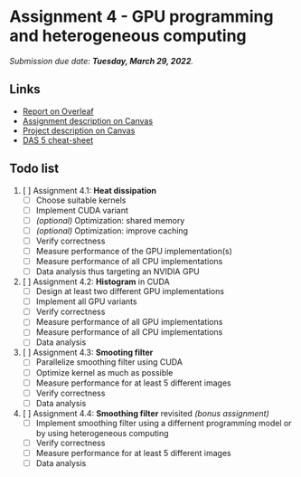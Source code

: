 # Assignment 4 - GPU programming and heterogeneous computing

_Submission due date: **Tuesday, March 29, 2022**._

## Links

- [Report on Overleaf](https://www.overleaf.com/project/62347b9bdb596043b564c8b7)
- [Assignment description on Canvas](https://canvas.uva.nl/courses/28739/files/folder/Assignments?preview=6385699)
- [Project description on Canvas](https://canvas.uva.nl/courses/28739/files/folder/Assignments?preview=6182439)
- [DAS 5 cheat-sheet](./DAS5_cheatsheet.md)

## Todo list

1. [ ] Assignment 4.1: **Heat dissipation**
   - [ ] Choose suitable kernels
   - [ ] Implement CUDA variant
   - [ ] *(optional)* Optimization: shared memory
   - [ ] *(optional)* Optimization: improve caching
   - [ ] Verify correctness
   - [ ] Measure performance of the GPU implementation(s)
   - [ ] Measure performance of all CPU implementations
   - [ ] Data analysis
thus targeting an NVIDIA GPU
2. [ ] Assignment 4.2: **Histogram** in CUDA
   - [ ] Design at least two different GPU implementations
   - [ ] Implement all GPU variants
   - [ ] Verify correctness
   - [ ] Measure performance of all GPU implementations
   - [ ] Measure performance of all CPU implementations
   - [ ] Data analysis
3. [ ] Assignment 4.3: **Smooting filter**
   - [ ] Parallelize smoothing filter using CUDA
   - [ ] Optimize kernel as much as possible
   - [ ] Measure performance for at least 5 different images
   - [ ] Verify correctness
   - [ ] Data analysis
4. [ ] Assignment 4.4: **Smoothing filter** revisited *(bonus assignment)*
   - [ ] Implement smoothing filter using a differnent programming model or by using heterogeneous computing
   - [ ] Verify correctness
   - [ ] Measure performance for at least 5 different images
   - [ ] Data analysis